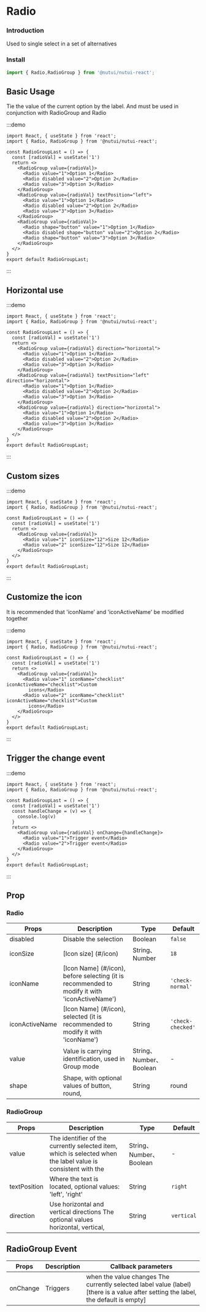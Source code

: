 # Radio

### Introduction

Used to single select in a set of alternatives

### Install

``` ts
import { Radio,RadioGroup } from '@nutui/nutui-react';
```

## Basic Usage

Tie the value of the current option by the label. And must be used in
conjunction with RadioGroup and Radio

:::demo

```tsx
import React, { useState } from 'react';
import { Radio, RadioGroup } from '@nutui/nutui-react';

const RadioGroupLast = () => {
  const [radioVal] = useState('1')
  return <>
    <RadioGroup value={radioVal}>
      <Radio value="1">Option 1</Radio>
      <Radio disabled value="2">Option 2</Radio>
      <Radio value="3">Option 3</Radio>
    </RadioGroup>
    <RadioGroup value={radioVal} textPosition="left">
      <Radio value="1">Option 1</Radio>
      <Radio disabled value="2">Option 2</Radio>
      <Radio value="3">Option 3</Radio>
    </RadioGroup>
    <RadioGroup value={radioVal}>
      <Radio shape="button" value="1">Option 1</Radio>
      <Radio disabled shape="button" value="2">Option 2</Radio>
      <Radio shape="button" value="3">Option 3</Radio>
    </RadioGroup>
  </>
}
export default RadioGroupLast;
```

:::

## Horizontal use

:::demo

```tsx
import React, { useState } from 'react';
import { Radio, RadioGroup } from '@nutui/nutui-react';

const RadioGroupLast = () => {
  const [radioVal] = useState('1')
  return <>
    <RadioGroup value={radioVal} direction="horizontal">
      <Radio value="1">Option 1</Radio>
      <Radio disabled value="2">Option 2</Radio>
      <Radio value="3">Option 3</Radio>
    </RadioGroup>
    <RadioGroup value={radioVal} textPosition="left" direction="horizontal">
      <Radio value="1">Option 1</Radio>
      <Radio disabled value="2">Option 2</Radio>
      <Radio value="3">Option 3</Radio>
    </RadioGroup>
    <RadioGroup value={radioVal} direction="horizontal">
      <Radio value="1">Option 1</Radio>
      <Radio disabled value="2">Option 2</Radio>
      <Radio value="3">Option 3</Radio>
    </RadioGroup>
  </>
}
export default RadioGroupLast;
```

:::

## Custom sizes

:::demo

```tsx
import React, { useState } from 'react';
import { Radio, RadioGroup } from '@nutui/nutui-react';

const RadioGroupLast = () => {
  const [radioVal] = useState('1')
  return <>
    <RadioGroup value={radioVal}>
      <Radio value="1" iconSize="12">Size 12</Radio>
      <Radio value="2" iconSize="12">Size 12</Radio>
    </RadioGroup>
  </>
}
export default RadioGroupLast;
```

:::

## Customize the icon

It is recommended that 'iconName' and 'iconActiveName' be modified together

:::demo

```tsx
import React, { useState } from 'react';
import { Radio, RadioGroup } from '@nutui/nutui-react';

const RadioGroupLast = () => {
  const [radioVal] = useState('1')
  return <>
    <RadioGroup value={radioVal}>
      <Radio value="1" iconName="checklist" iconActiveName="checklist">Custom
        icons</Radio>
      <Radio value="2" iconName="checklist" iconActiveName="checklist">Custom
        icons</Radio>
    </RadioGroup>
  </>
}
export default RadioGroupLast;
```

:::

## Trigger the change event

:::demo

```tsx
import React, { useState } from 'react';
import { Radio, RadioGroup } from '@nutui/nutui-react';

const RadioGroupLast = () => {
  const [radioVal] = useState('1')
  const handleChange = (v) => {
    console.log(v)
  }
  return <>
    <RadioGroup value={radioVal} onChange={handleChange}>
      <Radio value="1">Trigger event</Radio>
      <Radio value="2">Trigger event</Radio>
    </RadioGroup>
  </>
}
export default RadioGroupLast;
```

:::

## Prop

### Radio

| Props          | Description | Type | Default          |
|----------------| ----- | ----- |------------------|
| disabled         | Disable the selection | Boolean                 | `false`           |
| iconSize        | [Icon size] (#/icon)                                           | String、Number          | `18`              |
| iconName        | [Icon Name] (#/icon), before selecting (it is recommended to modify it with 'iconActiveName') | String                  | `'check-normal'`  |
| iconActiveName | [Icon Name] (#/icon), selected (it is recommended to modify it with 'iconName') | String                  | `'check-checked'` |
| value            | Value is carrying identification, used in Group mode | String、Number、Boolean | -                 |
| shape            | Shape, with optional values of button, round, | String                  | round             |

### RadioGroup

| Props          | Description | Type | Default          |
|----------------| ----- | ----- |------------------|
| value       | The identifier of the currently selected item, which is selected when the label value is consistent with the | String、Number、Boolean | -          |
| textPosition | Where the text is located, optional values: 'left', 'right' | String                  | `right`    |
| direction     | Use horizontal and vertical directions The optional values horizontal, vertical, | String                  | `vertical` |

## RadioGroup Event

| Props    | Description | Callback parameters|
|----------| ----- | ----- |
| onChange | Triggers | when the value changes The currently selected label value (label) [there is a value after setting the label, the default is empty] |